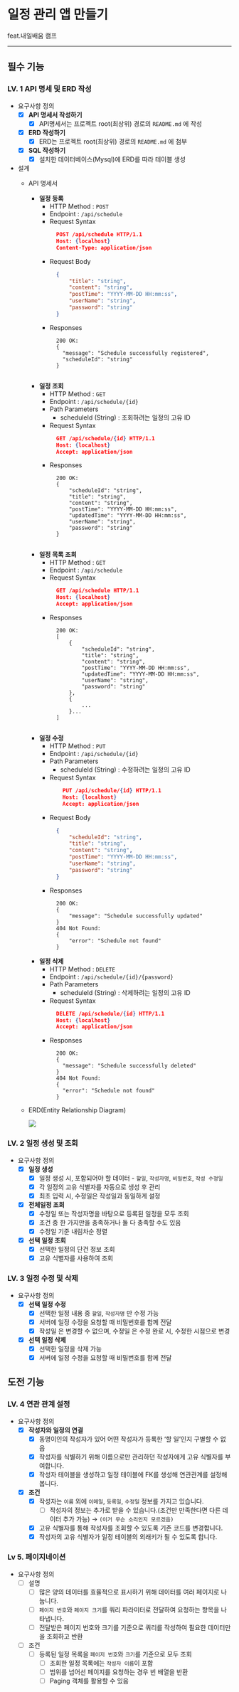 # 일정 관리 앱 만들기
feat.내일배움 캠프

---

## 필수 기능
### LV. 1 API 명세 및 ERD 작성
- 요구사항 정의
    - [x]  **API 명세서 작성하기**
        - [x]  API명세서는 프로젝트 root(최상위) 경로의 `README.md` 에 작성
    - [x]  **ERD 작성하기**
        - [x]  ERD는 프로젝트 root(최상위) 경로의 `README.md` 에 첨부
    - [x] **SQL 작성하기**
        - [x] 설치한 데이터베이스(Mysql)에 ERD를 따라 테이블 생성

- 설계
    - API 명세서
      - **일정 등록**
        - HTTP Method : `POST`
        - Endpoint : `/api/schedule`
        - Request Syntax
          ```json
            POST /api/schedule HTTP/1.1
            Host: {localhost}
            Content-Type: application/json
        - Request Body
          ```json
            {
                "title": "string",
                "content": "string",
                "postTime": "YYYY-MM-DD HH:mm:ss",
                "userName": "string",
                "password": "string"
            }
        - Responses
          ```
            200 OK:
            {
              "message": "Schedule successfully registered",
              "scheduleId": "string"
            }
            
      - **일정 조회**
        - HTTP Method : `GET`
        - Endpoint : `/api/schedule/{id}`
        - Path Parameters
          - scheduleId (String) : 조회하려는 일정의 고유 ID
        - Request Syntax
          ```json
            GET /api/schedule/{id} HTTP/1.1
            Host: {localhost}
            Accept: application/json
        - Responses
          ```
            200 OK:
            {
                "scheduleId": "string",
                "title": "string",
                "content": "string",
                "postTime": "YYYY-MM-DD HH:mm:ss",
                "updatedTime": "YYYY-MM-DD HH:mm:ss",
                "userName": "string",
                "password": "string"
            }
            
      - **일정 목록 조회**
        - HTTP Method : `GET`
        - Endpoint : `/api/schedule`
        - Request Syntax
          ```json
            GET /api/schedule HTTP/1.1
            Host: {localhost}
            Accept: application/json
        - Responses
          ```
            200 OK:
            [
                {
                    "scheduleId": "string",
                    "title": "string",
                    "content": "string",
                    "postTime": "YYYY-MM-DD HH:mm:ss",
                    "updatedTime": "YYYY-MM-DD HH:mm:ss",
                    "userName": "string",
                    "password": "string"
                },
                {
                    ...
                }...
            ]
            
      - **일정 수정**
        - HTTP Method : `PUT`
        - Endpoint : `/api/schedule/{id}`
        - Path Parameters
            - scheduleId (String) : 수정하려는 일정의 고유 ID
        - Request Syntax
          ```json
              PUT /api/schedule/{id} HTTP/1.1
              Host: {localhost}
              Accept: application/json
        - Request Body
          ```json
            {
                "scheduleId": "string",
                "title": "string",
                "content": "string",
                "postTime": "YYYY-MM-DD HH:mm:ss",
                "userName": "string",
                "password": "string"
            }
        - Responses
          ```
            200 OK:
            {
                "message": "Schedule successfully updated"
            }
            404 Not Found:
            {
                "error": "Schedule not found"
            }

      - **일정 삭제**
        - HTTP Method : `DELETE`
        - Endpoint : `/api/schedule/{id}/{password}`
        - Path Parameters
            - scheduleId (String) : 삭제하려는 일정의 고유 ID
        - Request Syntax
          ```json
            DELETE /api/schedule/{id} HTTP/1.1
            Host: {localhost}
            Accept: application/json
        - Responses
          ```
            200 OK:
            {
              "message": "Schedule successfully deleted"
            }
            404 Not Found:
            {
              "error": "Schedule not found"
            }

    - ERD(Entity Relationship Diagram)

      ![](/read_me_img/erd.png)

### LV. 2 일정 생성 및 조회
- 요구사항 정의
  - [x] **일정 생성**
      - [x]  일정 생성 시, 포함되어야 할 데이터 - `할일`, `작성자명`, `비밀번호`, `작성 수정일`
      - [x]  각 일정의 고유 식별자를 자동으로 생성 후 관리
      - [x]  최초 입력 시, 수정일은 작성일과 동일하게 설정
  - [x] **전체일정 조회**
    - [x] 수정일 또는 작성자명을 바탕으로 등록된 일정을 모두 조회
    - [x] 조건 중 한 가지만을 충족하거나 둘 다 충족할 수도 있음
    - [x] 수정일 기준 내림차순 정렬
  - [x] **선택 일정 조회**
    - [x] 선택한 일정의 단건 정보 조회
    - [x] 고유 식별자를 사용하여 조회

### LV. 3 일정 수정 및 삭제
- 요구사항 정의
  - [x] **선택 일정 수정**
    - [x]  선택한 일정 내용 중 `할일`, `작성자명` 만 수정 가능
    - [x]  서버에 일정 수정을 요청할 때 비밀번호를 함께 전달
    - [x]  작성일 은 변경할 수 없으며, 수정일 은 수정 완료 시, 수정한 시점으로 변경
  - [x] **선택 일정 삭제**
    - [x] 선택한 일정을 삭제 가능
    - [x] 서버에 일정 수정을 요청할 때 비밀번호를 함께 전달

## 도전 기능
### LV. 4 연관 관계 설정
- 요구사항 정의
  - [x] **작성자와 일정의 연결**
    - [x] 동명이인의 작성자가 있어 어떤 작성자가 등록한 ‘할 일’인지 구별할 수 없음
    - [x]  작성자를 식별하기 위해 이름으로만 관리하던 작성자에게 고유 식별자를 부여합니다.
    - [x]  작성자 테이블을 생성하고 일정 테이블에 FK를 생성해 연관관계를 설정해 봅니다.
  - [x] **조건**
    - [x] 작성자는 `이름` 외에 `이메일`, `등록일`, `수정일` 정보를 가지고 있습니다.
      - [ ] 작성자의 정보는 추가로 받을 수 있습니다.(조건만 만족한다면 다른 데이터 추가 가능) &rarr; `(이거 무슨 소리인지 모르겠음)`
    - [x] 고유 식별자를 통해 작성자를 조회할 수 있도록 기존 코드를 변경합니다.
    - [x] 작성자의 고유 식별자가 일정 테이블의 외래키가 될 수 있도록 합니다.

### Lv 5. 페이지네이션
- 요구사항 정의
  - [ ] 설명
    - [ ] 많은 양의 데이터를 효율적으로 표시하기 위해 데이터를 여러 페이지로 나눕니다.
    - [ ] `페이지 번호`와 `페이지 크기`를 쿼리 파라미터로 전달하여 요청하는 항목을 나타냅니다.
    - [ ] 전달받은 페이지 번호와 크기를 기준으로 쿼리를 작성하여 필요한 데이터만을 조회하고 반환
  - [ ] 조건
    - [ ] 등록된 일정 목록을 `페이지 번호`와 `크기`를 기준으로 모두 조회
      - [ ] 조회한 일정 목록에는 `작성자 이름`이 포함
      - [ ] 범위를 넘어선 페이지를 요청하는 경우 빈 배열을 반환
      - [ ] Paging 객체를 활용할 수 있음